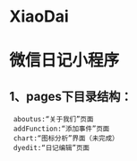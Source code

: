 # XiaoDai   

# 微信日记小程序  

## 1、pages下目录结构：  
     aboutus:“关于我们”页面  
     addFunction:“添加事件”页面    
     chart:“图标分析”界面（未完成）  
     dyedit:“日记编辑”页面  
  

